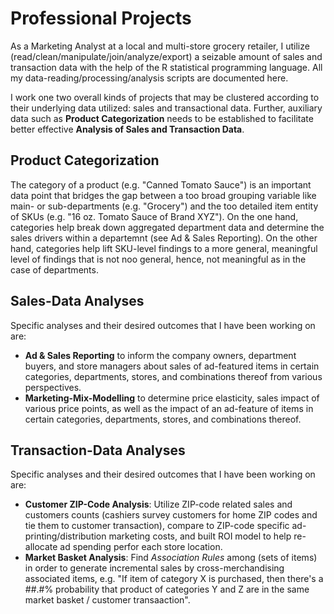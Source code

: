 # Professional Projects
As a Marketing Analyst at a local and multi-store grocery retailer, I utilize (read/clean/manipulate/join/analyze/export) a seizable amount of sales and transaction data with the help of the R statistical programming language. All my data-reading/processing/analysis scripts are documented here.

I work one two overall kinds of projects that may be clustered according to their underlying data utilized: sales and transactional data. Further, auxiliary data such as __Product Categorization__ needs to be established to facilitate better effective __Analysis of Sales and Transaction Data__.

## Product Categorization

The category of a product (e.g. "Canned Tomato Sauce") is an important data point that bridges the gap between a too broad grouping variable like main- or sub-departments (e.g. "Grocery") and the too detailed item entity of SKUs (e.g. "16 oz. Tomato Sauce of Brand XYZ"). On the one hand, categories help break down aggregated department data and determine the sales drivers within a departemnt (see Ad & Sales Reporting). On the other hand, categories help lift SKU-level findings to a more general, meaningful level of findings that is not noo general, hence, not meaningful as in the case of departments.

## Sales-Data Analyses

Specific analyses and their desired outcomes that I have been working on are:

* __Ad & Sales Reporting__ to inform the company owners, department buyers, and store managers about sales of ad-featured items in certain categories, departments, stores, and combinations thereof from various perspectives.
* __Marketing-Mix-Modelling__ to determine price elasticity, sales impact of various price points, as well as the impact of an ad-feature of items in certain categories, departments, stores, and combinations thereof.

## Transaction-Data Analyses

Specific analyses and their desired outcomes that I have been working on are:

* __Customer ZIP-Code Analysis__: Utilize ZIP-code related sales and customers counts (cashiers survey customers for home ZIP codes and tie them to customer transaction), compare to ZIP-code specific ad-printing/distribution marketing costs, and built ROI model to help re-allocate ad spending perfor each store location.
* __Market Basket Analysis__: Find _Association Rules_ among (sets of items) in order to generate incremental sales by cross-merchandising associated items, e.g. "If item of category X is purchased, then there's a ##.#% probability that product of categories Y and Z are in the same market basket / customer transaaction".
